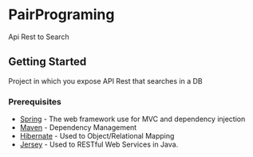 # PairPrograming
Api Rest to Search
## Getting Started
Project in which you expose API Rest that searches in a DB

### Prerequisites
* [Spring](https://spring.io/) - The web framework use for MVC and dependency injection
* [Maven](https://maven.apache.org/) - Dependency Management
* [Hibernate](http://hibernate.org/orm/) - Used to Object/Relational Mapping
* [Jersey](https://jersey.java.net/) - Used to RESTful Web Services in Java.
